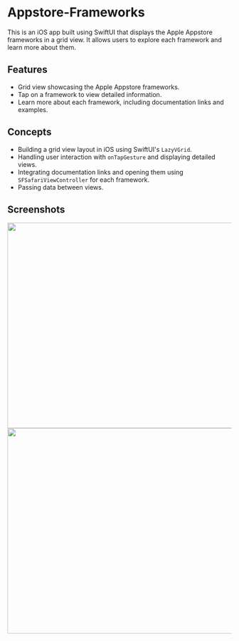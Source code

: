 # Appstore-Frameworks

This is an iOS app built using SwiftUI that displays the Apple Appstore frameworks in a grid view. It allows users to explore each framework and learn more about them.

## Features

- Grid view showcasing the Apple Appstore frameworks.
- Tap on a framework to view detailed information.
- Learn more about each framework, including documentation links and examples.

## Concepts

* Building a grid view layout in iOS using SwiftUI's `LazyVGrid`.
* Handling user interaction with `onTapGesture` and displaying detailed views.
* Integrating documentation links and opening them using `SFSafariViewController` for each framework.
* Passing data between views.

## Screenshots

<p float="left">
  <img src="https://github-production-user-asset-6210df.s3.amazonaws.com/53428109/250206322-588985ac-5013-47a1-a13b-0d84a5f0252e.png" width="550" height="461" />
  <img src="https://github-production-user-asset-6210df.s3.amazonaws.com/53428109/250206125-3c113ec8-09fa-4d74-8625-4e5c672c1a4a.png" width="550" height="461" />
</p>
